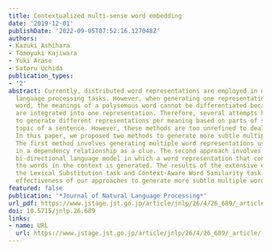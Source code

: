 ```yaml
---
title: Contextualized multi-sense word embedding
date: '2019-12-01'
publishDate: '2022-09-05T07:52:16.127048Z'
authors:
- Kazuki Ashihara
- Tomoyuki Kajiwara
- Yuki Arase
- Satoru Uchida
publication_types:
- '2'
abstract: Currently, distributed word representations are employed in many natural
  language processing tasks. However, when generating one representation for each
  word, the meanings of a polysemous word cannot be differentiated because the meanings
  are integrated into one representation. Therefore, several attempts have been made
  to generate different representations per meaning based on parts of speech or the
  topic of a sentence. However, these methods are too unrefined to deal with polysemy.
  In this paper, we proposed two methods to generate more subtle multiple word representations.
  The first method involves generating multiple word representations using the word
  in a dependency relationship as a clue. The second approach involves employing a
  bi-directional language model in which a word representation that considers all
  the words in the context is generated. The results of the extensive evaluation of
  the Lexical Substitution task and Context-Aware Word Similarity task confirmed the
  effectiveness of our approaches to generate more subtle multiple word representations.
featured: false
publication: '*Journal of Natural Language Processing*'
url_pdf: https://www.jstage.jst.go.jp/article/jnlp/26/4/26_689/_article/-char/ja/
doi: 10.5715/jnlp.26.689
links:
- name: URL
  url: https://www.jstage.jst.go.jp/article/jnlp/26/4/26_689/_article/-char/ja/
---
```


